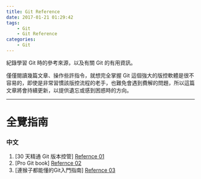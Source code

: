 ```yaml
---
title: Git Reference
date: 2017-01-21 01:29:42
tags:
    - Git
    - Git Reference
categories:
    - Git
---
```


紀錄學習 Git 時的參考來源，以及有關 Git 的有用資訊。

僅僅閱讀幾篇文章、操作些許指令，就想完全掌握 Git 這個強大的版控軟體是很不容易的，即使是非常習慣該版控流程的老手，也難免會遇到費解的問題，所以這篇文章將會持續更新，以提供遺忘或感到困惑時的方向。

<!-- more -->

---

# 全覽指南
### 中文
1. [30 天精通 Git 版本控管] [Refernce 01]
2. [Pro Git book] [Refernce 02]
3. [連猴子都能懂的Git入門指南] [Refernce 03]


[Refernce 01]: https://github.com/doggy8088/Learn-Git-in-30-days
[Refernce 02]: https://git-scm.com/book/zh-tw/v1
[Refernce 03]: https://backlogtool.com/git-guide/tw/